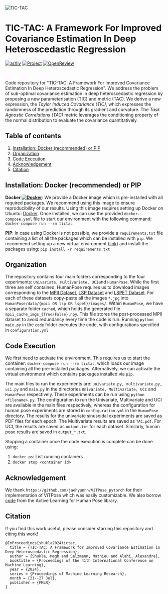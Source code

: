 ![TIC-TAC](https://github.com/vita-epfl/TIC-TAC/blob/main/TIC-TAC_gif.gif)


# TIC-TAC: A Framework For Improved Covariance Estimation In Deep Heteroscedastic Regression

<a href="https://arxiv.org/abs/2310.18953"><img alt="arXiv" src="https://img.shields.io/badge/arXiv-2310.18953-%23B31B1B?logo=arxiv&logoColor=white"></a>
<a href="https://www.epfl.ch/labs/vita/heteroscedastic-regression/"><img alt="Project" src="https://img.shields.io/badge/-Project%20Page-lightgrey?logo=Google%20Chrome&color=informational&logoColor=white"></a>
<a href="https://openreview.net/forum?id=zdNTiTs5gU"><img alt="OpenReview" src="https://img.shields.io/badge/ICML%202024-OpenReview-%236DA252"></a>

<br>

Code repository for "TIC-TAC: A Framework For Improved Covariance Estimation In Deep Heteroscedastic Regression". We address the problem of sub-optimal covariance estimation in deep heteroscedastic regression by proposing a new parameterisation (TIC) and metric (TAC). We derive a new expression, the _Taylor Induced Covariance (TIC)_, which expresses the randomness of the prediction through its gradient and curvature. The _Task Agnostic Correlations (TAC)_ metric leverages the conditioning property of the normal distribution to evaluate the covariance quantitatively.


## Table of contents
1. [Installation: Docker (recommended) or PIP](#installation)
2. [Organization](#organization)
3. [Code Execution](#execution)
4. [Acknowledgement](#acknowledgement)
5. [Citation](#citation)


## Installation: Docker (recommended) or PIP <a name="installation"></a>

**Docker <a href="https://hub.docker.com/repository/docker/meghshukla/tictac/"><img alt="Docker" src="https://img.shields.io/badge/Image-tictac-%232496ED?logo=docker&logoColor=white"></a>**: We provide a Docker image which is pre-installed with all required packages. We recommend using this image to ensure reproducibility of our results. Using this image requires setting up Docker on Ubuntu: [Docker](https://docs.docker.com/engine/install/ubuntu/#installation-methods). Once installed, we can use the provided `docker-compose.yaml` file to start our environment with the following command:  `docker-compose run --rm tictac` <br>

**PIP**: In case using Docker is not possible, we provide a `requirements.txt` file containing a list of all the packages which can be installed with `pip`.  We recommend setting up a new virtual environment ([link](https://packaging.python.org/en/latest/guides/installing-using-pip-and-virtual-environments/)) and install the packages using:  `pip install -r requirements.txt`


## Organization <a name="organization"></a>

The repository contains four main folders corresponding to the four experiments: `Univariate, Multivariate, UCI`and `HumanPose`. While the first three are self contained, HumanPose requires us to download images corresponding to the [MPII Dataset](https://datasets.d2.mpi-inf.mpg.de/andriluka14cvpr/mpii_human_pose_v1.tar.gz), [LSP Dataset](http://sam.johnson.io/research/lsp.html) and [LSPET Dataset](http://sam.johnson.io/research/lspet.html). For each of these datasets copy-paste all the images `*.jpg` into `HumanPose/data/{mpii OR lsp OR lspet}/images/`. Within `HumanPose`, we have a separate folder `cached`, which holds the generated file `mpii_cache_imgs_{True/False}.npy`. This file stores the post-processed MPII dataset to avoid redundancy every time the code is run.
Running `python main.py` in the `code` folder executes the code, with configurations specified in `configuration.yml`


## Code Execution <a name="execution"></a>
We first need to activate the environment. This requires us to start the container: `docker-compose run --rm tictac`, which loads our image containing all the pre-installed packages. Alternatively, we can activate the virtual environment which contains packages installed via `pip`.

The main files to run the experiments are: `univariate.py, multivariate.py, uci.py` and `main.py` in the directories `Univariate, Multivariate, UCI` and `HumanPose` respectively. These experiments can be run using `python <filename>.py`. The configuration to run the Univariate, Multivariate and UCI are available in the main files respectively, whereas the configuration for human pose experiments are stored in `configuration.yml` in the `HumanPose` directory. The results for the univariate sinusoidal experiments are saved as PDF files for each epoch. The Multivariate results are saved as `TAC.pdf`. For UCI, the results are saved as `output.txt` for each dataset. Similarly, human pose results are saved in `output_*.txt`.

Stopping a container once the code execution is complete can be done using:
1. `docker ps`: List running containers
2. `docker stop <container id>`

## Acknowledgement <a name="acknowledgement"></a>

We thank `https://github.com/jaehyunnn/ViTPose_pytorch` for their implementation of ViTPose which was easily customizable.
We also borrow [code](https://github.com/meghshukla/ActiveLearningForHumanPose) from the Active Learning for Human Pose library.

## Citation <a name="citation"></a>

If you find this work useful, please consider starring this repository and citing this work!

```
@InProceedings{shukla2024tictac,
  title = {TIC-TAC: A Framework for Improved Covariance Estimation in Deep Heteroscedastic Regression},
  author = {Shukla, Megh and Salzmann, Mathieu and Alahi, Alexandre},
  booktitle = {Proceedings of the 41th International Conference on Machine Learning},
  year = {2024},
  series = {Proceedings of Machine Learning Research},
  month = {21--27 Jul},
  publisher = {PMLR}
}
```